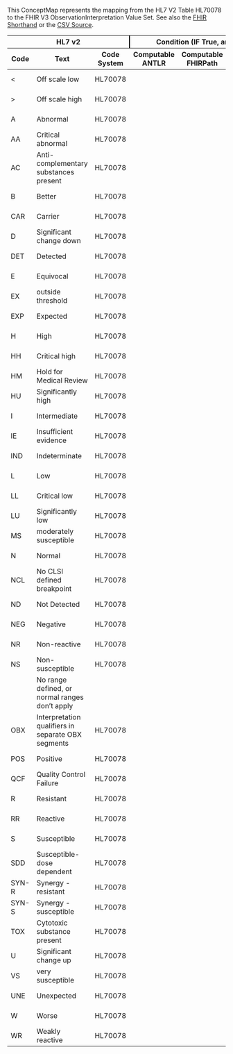 
This ConceptMap represents the mapping from the HL7 V2 Table HL70078 to the FHIR V3 ObservationInterpretation Value Set. See also the <a href='https://github.com/HL7/v2-to-fhir/blob/master/input/fsh/Table HL70078 to V3 ObservationInterpretation.fsh'>FHIR Shorthand</a> or the <a href='https://github.com/HL7/v2-to-fhir/blob/master/mappings/codesystems/HL7 Concept Map_ InterpretationCodes - Sheet1.csv'>CSV Source</a>.
<table class='grid'><thead>
<tr><th colspan='3' style='border-right: 2px solid black;'>HL7 v2</th><th colspan='3' style='border-right: 2px solid black;'>Condition (IF True, args)</th><th colspan='4'>HL7 FHIR</th><th rowspan='2'>Comments</th></tr>
<tr><th>Code</th><th>Text</th><th>Code System</th><th>Computable ANTLR</th><th>Computable FHIRPath</th><th>Narrative</th><th>Code</th><th>Proposed Extension</th><th>Display</th><th>Code System</th></tr></thead>
<tbody>
<tr><td>&lt; </td><td>Off scale low</td><td style='border-right: 2px'>HL70078</td><td style='border-right: 2px'></td><td style='border-right: 2px'></td><td style='border-right: 2px'></td><td>&lt;</td><td style='border-right: 2px'></td><td>Off scale low</td><td><a href='https://hl7.org/fhir/R4/v3/ObservationInterpretation/cs.html'>http://terminology.hl7.org/CodeSystem/v3-ObservationInterpretation</a></td><td style='border-right: 2px'></td></tr>
<tr><td>&gt; </td><td>Off scale high</td><td style='border-right: 2px'>HL70078</td><td style='border-right: 2px'></td><td style='border-right: 2px'></td><td style='border-right: 2px'></td><td>&gt;</td><td style='border-right: 2px'></td><td>Off scale high</td><td><a href='https://hl7.org/fhir/R4/v3/ObservationInterpretation/cs.html'>http://terminology.hl7.org/CodeSystem/v3-ObservationInterpretation</a></td><td style='border-right: 2px'></td></tr>
<tr><td>A</td><td>Abnormal</td><td style='border-right: 2px'>HL70078</td><td style='border-right: 2px'></td><td style='border-right: 2px'></td><td style='border-right: 2px'></td><td>A</td><td style='border-right: 2px'></td><td>Abnormal</td><td><a href='https://hl7.org/fhir/R4/v3/ObservationInterpretation/cs.html'>http://terminology.hl7.org/CodeSystem/v3-ObservationInterpretation</a></td><td style='border-right: 2px'></td></tr>
<tr><td>AA</td><td>Critical abnormal</td><td style='border-right: 2px'>HL70078</td><td style='border-right: 2px'></td><td style='border-right: 2px'></td><td style='border-right: 2px'></td><td>AA</td><td style='border-right: 2px'></td><td>Critical abnormal</td><td><a href='https://hl7.org/fhir/R4/v3/ObservationInterpretation/cs.html'>http://terminology.hl7.org/CodeSystem/v3-ObservationInterpretation</a></td><td style='border-right: 2px'></td></tr>
<tr><td>AC</td><td>Anti-complementary substances present</td><td style='border-right: 2px'>HL70078</td><td style='border-right: 2px'></td><td style='border-right: 2px'></td><td style='border-right: 2px'></td><td style='border-right: 2px'></td><td style='border-right: 2px'></td><td style='border-right: 2px'></td><td style='border-right: 2px'></td><td style='border-right: 2px'></td></tr>
<tr><td>B</td><td>Better</td><td style='border-right: 2px'>HL70078</td><td style='border-right: 2px'></td><td style='border-right: 2px'></td><td style='border-right: 2px'></td><td>B</td><td style='border-right: 2px'></td><td>Better</td><td><a href='https://hl7.org/fhir/R4/v3/ObservationInterpretation/cs.html'>http://terminology.hl7.org/CodeSystem/v3-ObservationInterpretation</a></td><td style='border-right: 2px'></td></tr>
<tr><td>CAR</td><td>Carrier</td><td style='border-right: 2px'>HL70078</td><td style='border-right: 2px'></td><td style='border-right: 2px'></td><td style='border-right: 2px'></td><td>CAR</td><td style='border-right: 2px'></td><td>Carrier</td><td><a href='https://hl7.org/fhir/R4/v3/ObservationInterpretation/cs.html'>http://terminology.hl7.org/CodeSystem/v3-ObservationInterpretation</a></td><td style='border-right: 2px'></td></tr>
<tr><td>D</td><td>Significant change down</td><td style='border-right: 2px'>HL70078</td><td style='border-right: 2px'></td><td style='border-right: 2px'></td><td style='border-right: 2px'></td><td>D</td><td style='border-right: 2px'></td><td>Significant change down</td><td><a href='https://hl7.org/fhir/R4/v3/ObservationInterpretation/cs.html'>http://terminology.hl7.org/CodeSystem/v3-ObservationInterpretation</a></td><td style='border-right: 2px'></td></tr>
<tr><td>DET</td><td>Detected</td><td style='border-right: 2px'>HL70078</td><td style='border-right: 2px'></td><td style='border-right: 2px'></td><td style='border-right: 2px'></td><td>DET</td><td style='border-right: 2px'></td><td>Detected</td><td><a href='https://hl7.org/fhir/R4/v3/ObservationInterpretation/cs.html'>http://terminology.hl7.org/CodeSystem/v3-ObservationInterpretation</a></td><td style='border-right: 2px'></td></tr>
<tr><td>E</td><td>Equivocal</td><td style='border-right: 2px'>HL70078</td><td style='border-right: 2px'></td><td style='border-right: 2px'></td><td style='border-right: 2px'></td><td>E</td><td style='border-right: 2px'></td><td>Equivocal</td><td><a href='https://hl7.org/fhir/R4/v3/ObservationInterpretation/cs.html'>http://terminology.hl7.org/CodeSystem/v3-ObservationInterpretation</a></td><td style='border-right: 2px'></td></tr>
<tr><td>EX</td><td>outside threshold</td><td style='border-right: 2px'>HL70078</td><td style='border-right: 2px'></td><td style='border-right: 2px'></td><td style='border-right: 2px'></td><td>EX</td><td style='border-right: 2px'></td><td>outside threshold</td><td><a href='https://hl7.org/fhir/R4/v3/ObservationInterpretation/cs.html'>http://terminology.hl7.org/CodeSystem/v3-ObservationInterpretation</a></td><td style='border-right: 2px'></td></tr>
<tr><td>EXP</td><td>Expected</td><td style='border-right: 2px'>HL70078</td><td style='border-right: 2px'></td><td style='border-right: 2px'></td><td style='border-right: 2px'></td><td>EXP</td><td style='border-right: 2px'></td><td>Expected</td><td><a href='https://hl7.org/fhir/R4/v3/ObservationInterpretation/cs.html'>http://terminology.hl7.org/CodeSystem/v3-ObservationInterpretation</a></td><td style='border-right: 2px'></td></tr>
<tr><td>H</td><td>High</td><td style='border-right: 2px'>HL70078</td><td style='border-right: 2px'></td><td style='border-right: 2px'></td><td style='border-right: 2px'></td><td>H</td><td style='border-right: 2px'></td><td>High</td><td><a href='https://hl7.org/fhir/R4/v3/ObservationInterpretation/cs.html'>http://terminology.hl7.org/CodeSystem/v3-ObservationInterpretation</a></td><td style='border-right: 2px'></td></tr>
<tr><td>HH</td><td>Critical high</td><td style='border-right: 2px'>HL70078</td><td style='border-right: 2px'></td><td style='border-right: 2px'></td><td style='border-right: 2px'></td><td>HH</td><td style='border-right: 2px'></td><td>Critical high</td><td><a href='https://hl7.org/fhir/R4/v3/ObservationInterpretation/cs.html'>http://terminology.hl7.org/CodeSystem/v3-ObservationInterpretation</a></td><td style='border-right: 2px'></td></tr>
<tr><td>HM</td><td>Hold for Medical Review</td><td style='border-right: 2px'>HL70078</td><td style='border-right: 2px'></td><td style='border-right: 2px'></td><td style='border-right: 2px'></td><td style='border-right: 2px'></td><td style='border-right: 2px'></td><td style='border-right: 2px'></td><td style='border-right: 2px'></td><td style='border-right: 2px'></td></tr>
<tr><td>HU</td><td>Significantly high</td><td style='border-right: 2px'>HL70078</td><td style='border-right: 2px'></td><td style='border-right: 2px'></td><td style='border-right: 2px'></td><td>HU</td><td style='border-right: 2px'></td><td>Significantly high</td><td><a href='https://hl7.org/fhir/R4/v3/ObservationInterpretation/cs.html'>http://terminology.hl7.org/CodeSystem/v3-ObservationInterpretation</a></td><td style='border-right: 2px'></td></tr>
<tr><td>I</td><td>Intermediate</td><td style='border-right: 2px'>HL70078</td><td style='border-right: 2px'></td><td style='border-right: 2px'></td><td style='border-right: 2px'></td><td>I</td><td style='border-right: 2px'></td><td>Intermediate</td><td><a href='https://hl7.org/fhir/R4/v3/ObservationInterpretation/cs.html'>http://terminology.hl7.org/CodeSystem/v3-ObservationInterpretation</a></td><td style='border-right: 2px'></td></tr>
<tr><td>IE</td><td>Insufficient evidence</td><td style='border-right: 2px'>HL70078</td><td style='border-right: 2px'></td><td style='border-right: 2px'></td><td style='border-right: 2px'></td><td>IE</td><td style='border-right: 2px'></td><td>Insufficient evidence</td><td><a href='https://hl7.org/fhir/R4/v3/ObservationInterpretation/cs.html'>http://terminology.hl7.org/CodeSystem/v3-ObservationInterpretation</a></td><td style='border-right: 2px'></td></tr>
<tr><td>IND</td><td>Indeterminate</td><td style='border-right: 2px'>HL70078</td><td style='border-right: 2px'></td><td style='border-right: 2px'></td><td style='border-right: 2px'></td><td>IND</td><td style='border-right: 2px'></td><td>Indeterminate</td><td><a href='https://hl7.org/fhir/R4/v3/ObservationInterpretation/cs.html'>http://terminology.hl7.org/CodeSystem/v3-ObservationInterpretation</a></td><td style='border-right: 2px'></td></tr>
<tr><td>L</td><td>Low</td><td style='border-right: 2px'>HL70078</td><td style='border-right: 2px'></td><td style='border-right: 2px'></td><td style='border-right: 2px'></td><td>L</td><td style='border-right: 2px'></td><td>Low</td><td><a href='https://hl7.org/fhir/R4/v3/ObservationInterpretation/cs.html'>http://terminology.hl7.org/CodeSystem/v3-ObservationInterpretation</a></td><td style='border-right: 2px'></td></tr>
<tr><td>LL</td><td>Critical low</td><td style='border-right: 2px'>HL70078</td><td style='border-right: 2px'></td><td style='border-right: 2px'></td><td style='border-right: 2px'></td><td>LL</td><td style='border-right: 2px'></td><td>Critical low</td><td><a href='https://hl7.org/fhir/R4/v3/ObservationInterpretation/cs.html'>http://terminology.hl7.org/CodeSystem/v3-ObservationInterpretation</a></td><td style='border-right: 2px'></td></tr>
<tr><td>LU</td><td>Significantly low</td><td style='border-right: 2px'>HL70078</td><td style='border-right: 2px'></td><td style='border-right: 2px'></td><td style='border-right: 2px'></td><td>LU</td><td style='border-right: 2px'></td><td>Significantly low</td><td><a href='https://hl7.org/fhir/R4/v3/ObservationInterpretation/cs.html'>http://terminology.hl7.org/CodeSystem/v3-ObservationInterpretation</a></td><td style='border-right: 2px'></td></tr>
<tr><td>MS</td><td>moderately susceptible</td><td style='border-right: 2px'>HL70078</td><td style='border-right: 2px'></td><td style='border-right: 2px'></td><td style='border-right: 2px'></td><td>MS</td><td style='border-right: 2px'></td><td>moderately susceptible</td><td><a href='https://hl7.org/fhir/R4/v3/ObservationInterpretation/cs.html'>http://terminology.hl7.org/CodeSystem/v3-ObservationInterpretation</a></td><td style='border-right: 2px'></td></tr>
<tr><td>N</td><td>Normal</td><td style='border-right: 2px'>HL70078</td><td style='border-right: 2px'></td><td style='border-right: 2px'></td><td style='border-right: 2px'></td><td>N</td><td style='border-right: 2px'></td><td>Normal</td><td><a href='https://hl7.org/fhir/R4/v3/ObservationInterpretation/cs.html'>http://terminology.hl7.org/CodeSystem/v3-ObservationInterpretation</a></td><td style='border-right: 2px'></td></tr>
<tr><td>NCL</td><td>No CLSI defined breakpoint</td><td style='border-right: 2px'>HL70078</td><td style='border-right: 2px'></td><td style='border-right: 2px'></td><td style='border-right: 2px'></td><td>NCL</td><td style='border-right: 2px'></td><td>No CLSI defined breakpoint</td><td><a href='https://hl7.org/fhir/R4/v3/ObservationInterpretation/cs.html'>http://terminology.hl7.org/CodeSystem/v3-ObservationInterpretation</a></td><td style='border-right: 2px'></td></tr>
<tr><td>ND</td><td>Not Detected</td><td style='border-right: 2px'>HL70078</td><td style='border-right: 2px'></td><td style='border-right: 2px'></td><td style='border-right: 2px'></td><td>ND</td><td style='border-right: 2px'></td><td>Not detected</td><td><a href='https://hl7.org/fhir/R4/v3/ObservationInterpretation/cs.html'>http://terminology.hl7.org/CodeSystem/v3-ObservationInterpretation</a></td><td style='border-right: 2px'></td></tr>
<tr><td>NEG</td><td>Negative</td><td style='border-right: 2px'>HL70078</td><td style='border-right: 2px'></td><td style='border-right: 2px'></td><td style='border-right: 2px'></td><td>NEG</td><td style='border-right: 2px'></td><td>Negative</td><td><a href='https://hl7.org/fhir/R4/v3/ObservationInterpretation/cs.html'>http://terminology.hl7.org/CodeSystem/v3-ObservationInterpretation</a></td><td style='border-right: 2px'></td></tr>
<tr><td>NR</td><td>Non-reactive</td><td style='border-right: 2px'>HL70078</td><td style='border-right: 2px'></td><td style='border-right: 2px'></td><td style='border-right: 2px'></td><td>NR</td><td style='border-right: 2px'></td><td>Non-reactive</td><td><a href='https://hl7.org/fhir/R4/v3/ObservationInterpretation/cs.html'>http://terminology.hl7.org/CodeSystem/v3-ObservationInterpretation</a></td><td style='border-right: 2px'></td></tr>
<tr><td>NS</td><td>Non-susceptible</td><td style='border-right: 2px'>HL70078</td><td style='border-right: 2px'></td><td style='border-right: 2px'></td><td style='border-right: 2px'></td><td>NS</td><td style='border-right: 2px'></td><td>Non-susceptible</td><td><a href='https://hl7.org/fhir/R4/v3/ObservationInterpretation/cs.html'>http://terminology.hl7.org/CodeSystem/v3-ObservationInterpretation</a></td><td style='border-right: 2px'></td></tr>
<tr><td style='border-right: 2px'></td><td>No range defined, or normal ranges don’t apply</td><td style='border-right: 2px'></td><td style='border-right: 2px'></td><td style='border-right: 2px'></td><td style='border-right: 2px'></td><td style='border-right: 2px'></td><td style='border-right: 2px'></td><td style='border-right: 2px'></td><td style='border-right: 2px'></td><td style='border-right: 2px'></td></tr>
<tr><td>OBX</td><td>Interpretation qualifiers in separate OBX segments</td><td style='border-right: 2px'>HL70078</td><td style='border-right: 2px'></td><td style='border-right: 2px'></td><td style='border-right: 2px'></td><td style='border-right: 2px'></td><td style='border-right: 2px'></td><td style='border-right: 2px'></td><td style='border-right: 2px'></td><td style='border-right: 2px'></td></tr>
<tr><td>POS</td><td>Positive</td><td style='border-right: 2px'>HL70078</td><td style='border-right: 2px'></td><td style='border-right: 2px'></td><td style='border-right: 2px'></td><td>POS</td><td style='border-right: 2px'></td><td>Positive</td><td><a href='https://hl7.org/fhir/R4/v3/ObservationInterpretation/cs.html'>http://terminology.hl7.org/CodeSystem/v3-ObservationInterpretation</a></td><td style='border-right: 2px'></td></tr>
<tr><td>QCF</td><td>Quality Control Failure</td><td style='border-right: 2px'>HL70078</td><td style='border-right: 2px'></td><td style='border-right: 2px'></td><td style='border-right: 2px'></td><td style='border-right: 2px'></td><td style='border-right: 2px'></td><td style='border-right: 2px'></td><td style='border-right: 2px'></td><td style='border-right: 2px'></td></tr>
<tr><td>R</td><td>Resistant</td><td style='border-right: 2px'>HL70078</td><td style='border-right: 2px'></td><td style='border-right: 2px'></td><td style='border-right: 2px'></td><td>R</td><td style='border-right: 2px'></td><td>Resistant</td><td><a href='https://hl7.org/fhir/R4/v3/ObservationInterpretation/cs.html'>http://terminology.hl7.org/CodeSystem/v3-ObservationInterpretation</a></td><td style='border-right: 2px'></td></tr>
<tr><td>RR</td><td>Reactive</td><td style='border-right: 2px'>HL70078</td><td style='border-right: 2px'></td><td style='border-right: 2px'></td><td style='border-right: 2px'></td><td>RR</td><td style='border-right: 2px'></td><td>Reactive</td><td><a href='https://hl7.org/fhir/R4/v3/ObservationInterpretation/cs.html'>http://terminology.hl7.org/CodeSystem/v3-ObservationInterpretation</a></td><td style='border-right: 2px'></td></tr>
<tr><td>S</td><td>Susceptible</td><td style='border-right: 2px'>HL70078</td><td style='border-right: 2px'></td><td style='border-right: 2px'></td><td style='border-right: 2px'></td><td>S</td><td style='border-right: 2px'></td><td>Susceptible</td><td><a href='https://hl7.org/fhir/R4/v3/ObservationInterpretation/cs.html'>http://terminology.hl7.org/CodeSystem/v3-ObservationInterpretation</a></td><td style='border-right: 2px'></td></tr>
<tr><td>SDD</td><td>Susceptible-dose dependent</td><td style='border-right: 2px'>HL70078</td><td style='border-right: 2px'></td><td style='border-right: 2px'></td><td style='border-right: 2px'></td><td>SDD</td><td style='border-right: 2px'></td><td>Susceptible-dose dependent</td><td><a href='https://hl7.org/fhir/R4/v3/ObservationInterpretation/cs.html'>http://terminology.hl7.org/CodeSystem/v3-ObservationInterpretation</a></td><td style='border-right: 2px'></td></tr>
<tr><td>SYN-R</td><td>Synergy - resistant</td><td style='border-right: 2px'>HL70078</td><td style='border-right: 2px'></td><td style='border-right: 2px'></td><td style='border-right: 2px'></td><td>SYN-R</td><td style='border-right: 2px'></td><td>Synergy - resistant</td><td><a href='https://hl7.org/fhir/R4/v3/ObservationInterpretation/cs.html'>http://terminology.hl7.org/CodeSystem/v3-ObservationInterpretation</a></td><td style='border-right: 2px'></td></tr>
<tr><td>SYN-S</td><td>Synergy - susceptible</td><td style='border-right: 2px'>HL70078</td><td style='border-right: 2px'></td><td style='border-right: 2px'></td><td style='border-right: 2px'></td><td>SYN-S</td><td style='border-right: 2px'></td><td>Synergy - susceptible</td><td><a href='https://hl7.org/fhir/R4/v3/ObservationInterpretation/cs.html'>http://terminology.hl7.org/CodeSystem/v3-ObservationInterpretation</a></td><td style='border-right: 2px'></td></tr>
<tr><td>TOX</td><td>Cytotoxic substance present</td><td style='border-right: 2px'>HL70078</td><td style='border-right: 2px'></td><td style='border-right: 2px'></td><td style='border-right: 2px'></td><td style='border-right: 2px'></td><td style='border-right: 2px'></td><td style='border-right: 2px'></td><td style='border-right: 2px'></td><td style='border-right: 2px'></td></tr>
<tr><td>U</td><td>Significant change up</td><td style='border-right: 2px'>HL70078</td><td style='border-right: 2px'></td><td style='border-right: 2px'></td><td style='border-right: 2px'></td><td>U</td><td style='border-right: 2px'></td><td>Significant change up</td><td><a href='https://hl7.org/fhir/R4/v3/ObservationInterpretation/cs.html'>http://terminology.hl7.org/CodeSystem/v3-ObservationInterpretation</a></td><td style='border-right: 2px'></td></tr>
<tr><td>VS</td><td>very susceptible</td><td style='border-right: 2px'>HL70078</td><td style='border-right: 2px'></td><td style='border-right: 2px'></td><td style='border-right: 2px'></td><td>VS</td><td style='border-right: 2px'></td><td>very susceptible</td><td><a href='https://hl7.org/fhir/R4/v3/ObservationInterpretation/cs.html'>http://terminology.hl7.org/CodeSystem/v3-ObservationInterpretation</a></td><td style='border-right: 2px'></td></tr>
<tr><td>UNE</td><td>Unexpected</td><td style='border-right: 2px'>HL70078</td><td style='border-right: 2px'></td><td style='border-right: 2px'></td><td style='border-right: 2px'></td><td>UNE</td><td style='border-right: 2px'></td><td>Unexpected</td><td><a href='https://hl7.org/fhir/R4/v3/ObservationInterpretation/cs.html'>http://terminology.hl7.org/CodeSystem/v3-ObservationInterpretation</a></td><td style='border-right: 2px'></td></tr>
<tr><td>W</td><td>Worse</td><td style='border-right: 2px'>HL70078</td><td style='border-right: 2px'></td><td style='border-right: 2px'></td><td style='border-right: 2px'></td><td>W</td><td style='border-right: 2px'></td><td>Worse</td><td><a href='https://hl7.org/fhir/R4/v3/ObservationInterpretation/cs.html'>http://terminology.hl7.org/CodeSystem/v3-ObservationInterpretation</a></td><td style='border-right: 2px'></td></tr>
<tr><td>WR</td><td>Weakly reactive</td><td style='border-right: 2px'>HL70078</td><td style='border-right: 2px'></td><td style='border-right: 2px'></td><td style='border-right: 2px'></td><td>WR</td><td style='border-right: 2px'></td><td>Weakly reactive</td><td><a href='https://hl7.org/fhir/R4/v3/ObservationInterpretation/cs.html'>http://terminology.hl7.org/CodeSystem/v3-ObservationInterpretation</a></td><td style='border-right: 2px'></td></tr>
</tbody></table>
